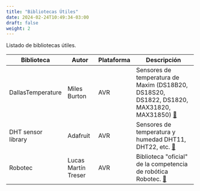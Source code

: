 ```yaml
---
title: "Bibliotecas Útiles"
date: 2024-02-24T10:49:34-03:00
draft: false
weight: 2
---
```

Listado de bibliotecas útiles.

| Biblioteca | Autor | Plataforma | Descripción |
|------------|-------|------------|-------------|
| DallasTemperature | Miles Burton | AVR | Sensores de temperatura de Maxim (DS18B20, DS18S20, DS1822, DS1820, MAX31820, MAX31850) [🔗](https://github.com/milesburton/Arduino-Temperature-Control-Library) |
| DHT sensor library | Adafruit   | AVR | Sensores de temperatura y humedad DHT11, DHT22, etc. [🔗](https://github.com/adafruit/DHT-sensor-library) |
| Robotec | Lucas Martín Treser | AVR | Biblioteca "oficial" de la competencia de robótica Robotec. [🔗](https://github.com/lmtreser/Robotec) |